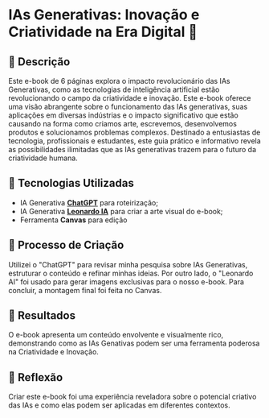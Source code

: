 # IAs Generativas: Inovação e Criatividade na Era Digital 🤖

## 📒 Descrição

Este e-book de 6 páginas explora o impacto revolucionário das IAs Generativas, como as tecnologias de inteligência artificial estão revolucionando o campo da criatividade e inovação. Este e-book oferece uma visão abrangente sobre o funcionamento das IAs generativas, suas aplicações em diversas indústrias e o impacto significativo que estão causando na forma como criamos arte, escrevemos, desenvolvemos produtos e solucionamos problemas complexos. Destinado a entusiastas de tecnologia, profissionais e estudantes, este guia prático e informativo revela as possibilidades ilimitadas que as IAs generativas trazem para o futuro da criatividade humana.

## 🤖 Tecnologias Utilizadas
- IA Generativa **[ChatGPT](https://chat.openai.com)** para roteirização;
- IA Generativa **[Leonardo IA](https://leonardo.ai)** para criar a arte visual do e-book;
- Ferramenta **Canvas** para edição

## 🧐 Processo de Criação
Utilizei o "ChatGPT" para revisar minha pesquisa sobre IAs Generativas, estruturar o conteúdo e refinar minhas ideias. Por outro lado, o "Leonardo AI" foi usado para gerar imagens exclusivas para o nosso e-book. Para concluir, a montagem final foi feita no Canvas.

## 🚀 Resultados
O e-book apresenta um conteúdo envolvente e visualmente rico, demonstrando como as IAs Genativas podem ser uma ferramenta poderosa na Criatividade e Inovação.

## 💭 Reflexão
Criar este e-book foi uma experiência reveladora sobre o potencial criativo das IAs e como elas podem ser aplicadas em diferentes contextos.

